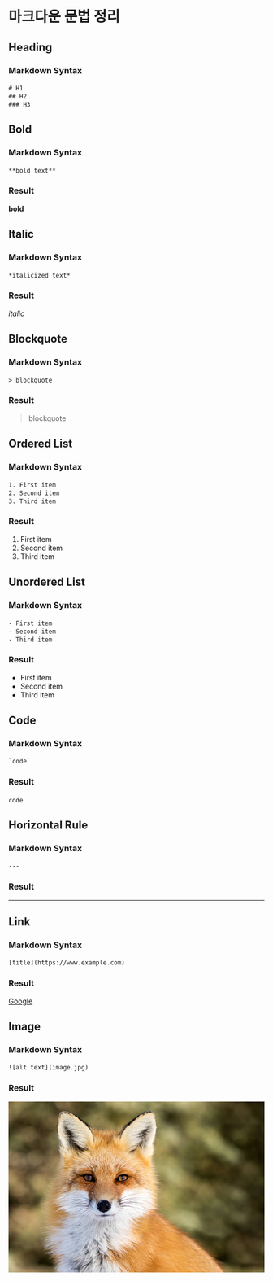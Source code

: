 # 마크다운 문법 정리

## Heading

### Markdown Syntax

```
# H1
## H2
### H3
```

## Bold

### Markdown Syntax

```
**bold text**
```

### Result

**bold**

## Italic

### Markdown Syntax

```
*italicized text*
```

### Result

_italic_

## Blockquote

### Markdown Syntax

```
> blockquote
```

### Result

> blockquote

## Ordered List

### Markdown Syntax

```
1. First item
2. Second item
3. Third item
```

### Result

1. First item
2. Second item
3. Third item

## Unordered List

### Markdown Syntax

```
- First item
- Second item
- Third item
```

### Result

- First item
- Second item
- Third item

## Code

### Markdown Syntax

```
`code`
```

### Result

`code`

## Horizontal Rule

### Markdown Syntax

```
---
```

### Result

---

## Link

### Markdown Syntax

```
[title](https://www.example.com)
```

### Result

[Google](https://www.google.com)

## Image

### Markdown Syntax

```
![alt text](image.jpg)
```

### Result

![Fox](1.jpeg)
